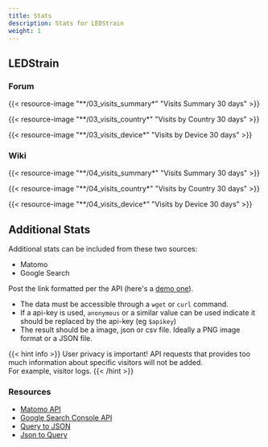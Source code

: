 ```yaml
---
title: Stats
description: Stats for LEDStrain
weight: 1
---
```


## LEDStrain
### Forum

{{< resource-image "**/03_visits_summary*" "Visits Summary 30 days" >}}  

{{< resource-image "**/03_visits_country*" "Visits by Country 30 days" >}}  

{{< resource-image "**/03_visits_device*" "Visits by Device 30 days" >}}  


### Wiki

{{< resource-image "**/04_visits_summary*" "Visits Summary 30 days" >}}  

{{< resource-image "**/04_visits_country*" "Visits by Country 30 days" >}}  

{{< resource-image "**/04_visits_device*" "Visits by Device 30 days" >}}  

## Additional Stats

Additional stats can be included from these two sources:

* Matomo
* Google Search

Post the link formatted per the API (here's a [demo one](https://demo.matomo.org/index.php?module=API&method=ImageGraph.get&idSite=3&apiModule=DevicesDetection&apiAction=getBrowsers&token_auth=anonymous&graphType=horizontalBar&period=month&date=today&width=500&height=250)).

* The data must be accessible through a `wget` or `curl` command. 
* If a api-key is used, `anonymous` or a similar value can be used indicate it should be replaced by the api-key (eg `$apikey`)
* The result should be a image, json or csv file. Ideally a PNG image format or a JSON file.

{{< hint info >}}
User privacy is important!
API requests that provides too much information about specific visitors will not be added.  
For example, visitor logs.
{{< /hint >}}


### Resources

* [Matomo API](https://developer.matomo.org/api-reference/reporting-api-metadata#static-image-graphs)
* [Google Search Console API](https://developers.google.com/webmaster-tools/search-console-api-original/v3/how-tos/search_analytics.html)
* [Query to JSON](https://tools.knowledgewalls.com/querystringtojson)
* [Json to Query](https://tools.knowledgewalls.com/jsontoquerystring)
